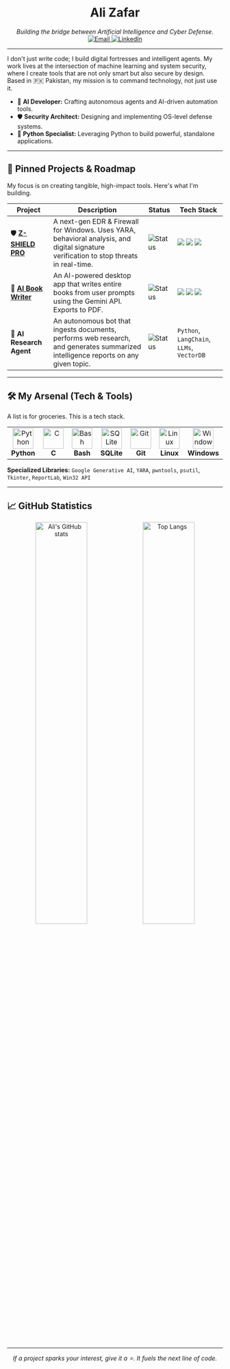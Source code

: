 <!-- 
  REFORGED BY Z-BOT. THIS ISN'T JUST A PROFILE; IT'S A STATEMENT.
  USERNAME: AliZafar780
-->


<h1 align="center">Ali Zafar</h1>
<p align="center">
  <i>Building the bridge between Artificial Intelligence and Cyber Defense.</i>
  <br>
  <a href="mailto:alizafarbati@gmail.com">
    <img src="https://img.shields.io/badge/Email-Contact_Me-blue?style=for-the-badge&logo=gmail&logoColor=white" alt="Email"/>
  </a>
  <a href="https://www.linkedin.com/in/ali-zafar-557989201/">
    <img src="https://img.shields.io/badge/LinkedIn-Connect-blue?style=for-the-badge&logo=linkedin&logoColor=white" alt="LinkedIn"/>
  </a>
</p>

---

I don't just write code; I build digital fortresses and intelligent agents. My work lives at the intersection of machine learning and system security, where I create tools that are not only smart but also secure by design. Based in 🇵🇰 Pakistan, my mission is to command technology, not just use it.

- 🧠 **AI Developer:** Crafting autonomous agents and AI-driven automation tools.
- 🛡️ **Security Architect:** Designing and implementing OS-level defense systems.
- 🐍 **Python Specialist:** Leveraging Python to build powerful, standalone applications.

---

## 🚀 Pinned Projects & Roadmap

My focus is on creating tangible, high-impact tools. Here's what I'm building.

| Project                                                                | Description                                                                                             | Status                                                                                                 | Tech Stack                                                                                                                                                                             |
| ---------------------------------------------------------------------- | ------------------------------------------------------------------------------------------------------- | ------------------------------------------------------------------------------------------------------ | -------------------------------------------------------------------------------------------------------------------------------------------------------------------------------------- |
| 🛡️ **[Z-SHIELD PRO](https://github.com/AliZafar780/Z-SHIELD-PRO)**         | A next-gen EDR & Firewall for Windows. Uses YARA, behavioral analysis, and digital signature verification to stop threats in real-time. | <img src="https://img.shields.io/badge/Status-In_Development-blueviolet?style=flat-square" alt="Status"/> | <img src="https://img.shields.io/badge/Python-3.11-blue?logo=python&logoColor=white&style=flat-square" /> <img src="https://img.shields.io/badge/YARA-Scanning-orange?style=flat-square" /> <img src="https://img.shields.io/badge/Win32-API-informational?style=flat-square" /> |
| 📘 **[AI Book Writer](https://github.com/AliZafar780/ai-book-writer)**     | An AI-powered desktop app that writes entire books from user prompts using the Gemini API. Exports to PDF.      | <img src="https://img.shields.io/badge/Status-Live-success?style=flat-square" alt="Status"/>           | <img src="https://img.shields.io/badge/Python-3.11-blue?logo=python&logoColor=white&style=flat-square" /> <img src="https://img.shields.io/badge/Tkinter-GUI-green?style=flat-square" /> <img src="https://img.shields.io/badge/Gemini_AI-API-red?style=flat-square" />      |
| 🧠 **AI Research Agent**                                               | An autonomous bot that ingests documents, performs web research, and generates summarized intelligence reports on any given topic. | <img src="https://img.shields.io/badge/Status-Planned-lightgrey?style=flat-square" alt="Status"/>      | `Python`, `LangChain`, `LLMs`, `VectorDB`                                                                                                                                              |

---

## 🛠️ My Arsenal (Tech & Tools)

A list is for groceries. This is a tech stack.

<table>
  <tr>
    <td align="center" width="120">
      <img src="https://cdn.jsdelivr.net/gh/devicons/devicon/icons/python/python-original.svg" width="48" height="48" alt="Python" />
      <br><strong>Python</strong>
    </td>
    <td align="center" width="120">
      <img src="https://cdn.jsdelivr.net/gh/devicons/devicon/icons/c/c-original.svg" width="48" height="48" alt="C" />
      <br><strong>C</strong>
    </td>
    <td align="center" width="120">
      <img src="https://cdn.jsdelivr.net/gh/devicons/devicon/icons/bash/bash-original.svg" width="48" height="48" alt="Bash" />
      <br><strong>Bash</strong>
    </td>
    <td align="center" width="120">
      <img src="https://cdn.jsdelivr.net/gh/devicons/devicon/icons/sqlite/sqlite-original.svg" width="48" height="48" alt="SQLite" />
      <br><strong>SQLite</strong>
    </td>
    <td align="center" width="120">
      <img src="https://cdn.jsdelivr.net/gh/devicons/devicon/icons/git/git-original.svg" width="48" height="48" alt="Git" />
      <br><strong>Git</strong>
    </td>
    <td align="center" width="120">
      <img src="https://cdn.jsdelivr.net/gh/devicons/devicon/icons/linux/linux-original.svg" width="48" height="48" alt="Linux" />
      <br><strong>Linux</strong>
    </td>
    <td align="center" width="120">
      <img src="https://cdn.jsdelivr.net/gh/devicons/devicon/icons/windows8/windows8-original.svg" width="48" height="48" alt="Windows" />
      <br><strong>Windows</strong>
    </td>
  </tr>
</table>

**Specialized Libraries:** `Google Generative AI`, `YARA`, `pwntools`, `psutil`, `Tkinter`, `ReportLab`, `Win32 API`

---

## 📈 GitHub Statistics

<div align="center">
  <img src="https://github-readme-stats.vercel.app/api?username=AliZafar780&show_icons=true&theme=dracula&border_color=302d41&rank_icon=github" alt="Ali's GitHub stats" width="49%"/>
  <img src="https://github-readme-stats.vercel.app/api/top-langs/?username=AliZafar780&layout=compact&theme=dracula&border_color=302d41" alt="Top Langs" width="49%"/>
</div>

---

<p align="center">
  <i>If a project sparks your interest, give it a ⭐. It fuels the next line of code.</i>
</p>

